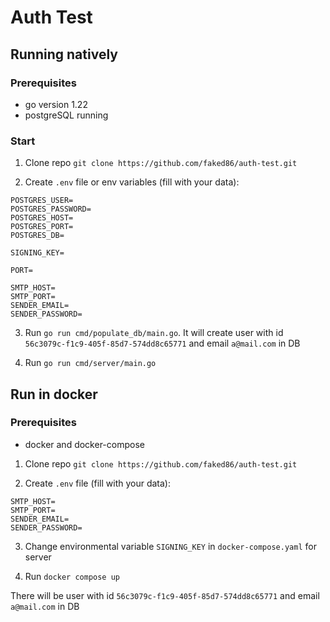 # Auth Test

## Running natively

### Prerequisites
- go version 1.22
- postgreSQL running

### Start

1. Clone repo `git clone https://github.com/faked86/auth-test.git`

2. Create `.env` file or env variables (fill with your data):
```
POSTGRES_USER=
POSTGRES_PASSWORD=
POSTGRES_HOST=
POSTGRES_PORT=
POSTGRES_DB=

SIGNING_KEY=

PORT=

SMTP_HOST=
SMTP_PORT=
SENDER_EMAIL=
SENDER_PASSWORD=
```
3. Run `go run cmd/populate_db/main.go`. It will create user with id `56c3079c-f1c9-405f-85d7-574dd8c65771` and email `a@mail.com` in DB

4. Run `go run cmd/server/main.go`

## Run in docker

### Prerequisites
- docker and docker-compose

1. Clone repo `git clone https://github.com/faked86/auth-test.git`

2. Create `.env` file (fill with your data):
```
SMTP_HOST=
SMTP_PORT=
SENDER_EMAIL=
SENDER_PASSWORD=
```
3. Change environmental variable `SIGNING_KEY` in `docker-compose.yaml` for server

4. Run `docker compose up`

There will be user with id `56c3079c-f1c9-405f-85d7-574dd8c65771` and email `a@mail.com` in DB
